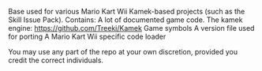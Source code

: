 Base used for various Mario Kart Wii Kamek-based projects (such as the Skill Issue Pack).
Contains:
A lot of documented game code.
The kamek engine: https://github.com/Treeki/Kamek
Game symbols
A version file used for porting
A Mario Kart Wii specific code loader

You may use any part of the repo at your own discretion, provided you credit the correct individuals.
